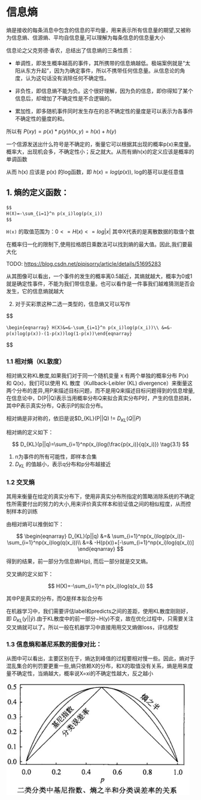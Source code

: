 # 信息熵


熵是接收的每条消息中包含的信息的平均量，用来表示所有信息量的期望,又被称为信息熵、信源熵、平均自信息量,可以理解为每条信息的信息量大小


信息论之父克劳德·香农，总结出了信息熵的三条性质：

- 单调性，即发生概率越高的事件，其所携带的信息熵越低。极端案例就是“太阳从东方升起”，因为为确定事件，所以不携带任何信息量。从信息论的角度，认为这句话没有消除任何不确定性。

- 非负性，即信息熵不能为负。这个很好理解，因为负的信息，即你得知了某个信息后，却增加了不确定性是不合逻辑的。

- 累加性，即多随机事件同时发生存在的总不确定性的量度是可以表示为各事件不确定性的量度的和。

所以有 $P(xy) = p(x) * p(y) h(x,y) = h(x) + h(y)$

一个信源发送出什么符号是不确定的，衡量它可以根据其出现的概率p(x)来度量。概率大，出现机会多，不确定性小；反之就大。从而有熵h(x)的定义应该是概率的单调函数

从而 h(x) 应该是 p(x) 的log函数，即 $h(x) = log(p(x))$, log的基可以是任意值

## 1. 熵的定义函数：

    
    $$
    H(X)=-\sum_{i=1}^n p(x_i)log(p(x_i))
    $$

`H(x)` 的取值范围为：$0 <= H(x) <= log{|x|}$ 其中X代表的是离散数据的取值个数

在概率归一化的限制下,使用拉格朗日乘数法可以找到熵的最大值。因此,我们要最大化

TODO: https://blog.csdn.net/pipisorry/article/details/51695283

从其图像可以看出，一个事件的发生的概率离0.5越近，其熵就越大，概率为0或1就是确定性事件，不能为我们带信息量。也可以看作是一件事我们越难猜测是否会发生，它的信息熵就越大

2. 对于买彩票这种二选一类型的，信息熵又可以写作 

$$

    \begin{eqnarray} H(X)&=&-\sum_{i=1}^n p(x_i)log(p(x_i))\\ &=&-p(x)log(p(x))-(1-p(x))log(1-p(x))\end{eqnarray}
$$

### 1.1 相对熵（KL散度）

相对熵又称KL散度,如果我们对于同一个随机变量 x 有两个单独的概率分布 P(x) 和 Q(x)，我们可以使用 KL 散度（Kullback-Leibler (KL) divergence）来衡量这两个分布的差异,用P来描述目标问题，而不是用Q来描述目标问题得到的信息增量,在信息论中，D(P||Q)表示当用概率分布Q来拟合真实分布P时，产生的信息损耗，其中P表示真实分布，Q表示P的拟合分布。

相对熵是非对称的，依旧是说$D_{KL}(P||Q) != $D_{KL}(Q||P)$

相对熵的定义如下：

$$
    D_{KL}(p||q)=\sum_{i=1}^np(x_i)log(\frac{p(x_i)}{q(x_i)}) \tag{3.1}
$$

1. n为事件的所有可能性，即样本合集
2. $D_{KL}$ 的值越小，表示q分布和p分布越接近


### 1.2 交叉熵

其用来衡量在给定的真实分布下，使用非真实分布所指定的策略消除系统的不确定性所需要付出的努力的大小,用来评价真实样本和验证值之间的相似程度，从而控制样本的训练

由相对熵可以推倒如下：

$$
    \begin{eqnarray}
    D_{KL}(p||q) &=& \sum_{i=1}^np(x_i)log(p(x_i))-\sum_{i=1}^np(x_i)log(q(x_i))\\
    &=& -H(p(x))+[-\sum_{i=1}^np(x_i)log(q(x_i))]
    \end{eqnarray}
$$

得到的结果，前一部分为信息熵H(p), 而后一部分就是交叉熵。

交叉熵的定义如下：

$$
    H(X)=-\sum_{i=1}^n p(x_i)log(q(x_i))
$$

其中P是真实的分布，而Q是样本拟合分布

在机器学习中，我们需要评估label和predicts之间的差距，使用KL散度刚刚好，即
$D_{KL}(y||\hat{y})$.由于KL散度中的前一部分−H(y)不变，故在优化过程中，只需要关注交叉熵就可以了。所以一般在机器学习中直接用用交叉熵做loss，评估模型


### 1.3 信息熵和基尼系数的图像对比：

从图中可以看出，主要区别在于，熵达到峰值的过程要相对慢一些。因此，熵对于混乱集合的判罚要更重一些,熵只依赖X的分布，和X的取值没有关系，熵是用来度量不确定性，当熵越大，概率说X=xi的不确定性越大，反之越小

![image](../pictures/entropy.jpeg)
